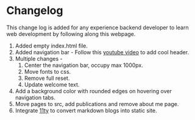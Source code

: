# Changelog
This change log is added for any experience backend developer to learn web development by following along this webpage. 

1. Added empty index.html file.
2. Added navigation bar - Follow this [youtube video](https://www.youtube.com/watch?v=GxwHXxumdQk) to add cool header.
3. Multiple changes - 
   1. Center the navigation bar, occupy max 1000px.
   2. Move fonts to css.
   3. Remove full reset.
   4. Update welcome text.
4. Add a background color with rounded edges on hovering over navigation tabs.
5. Move pages to src, add publications and remove about me page.
6. Integrate [11ty](https://www.11ty.dev/) to convert markdown blogs into static site.
